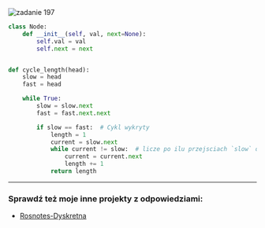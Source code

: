 <picture>
  <source srcset="../../srt/zbior_zadan/197.png" media="(prefers-color-scheme: light)">
  <source srcset="../../srt/zbior_zadan/black_197.png" media="(prefers-color-scheme: dark)">
  <img src="../../srt/zbior_zadan/black_197.png" alt="zadanie 197">
</picture>

```python
class Node:
    def __init__(self, val, next=None):
        self.val = val
        self.next = next


def cycle_length(head):
    slow = head
    fast = head

    while True:
        slow = slow.next
        fast = fast.next.next

        if slow == fast:  # Cykl wykryty
            length = 1
            current = slow.next
            while current != slow:  # licze po ilu przejsciach `slow` dotrze do `fast`
                current = current.next
                length += 1
            return length
```

---
### Sprawdź też moje inne projekty z odpowiedziami:
- [Rosnotes-Dyskretna](https://github.com/kamilGie/Rosnotes-Dyskretna)
